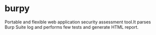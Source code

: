 burpy
=====

Portable and flexible web application security assessment tool.It parses Burp Suite log and performs few tests and generate HTML report.
